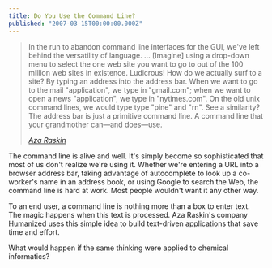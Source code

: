 ```yaml
---
title: Do You Use the Command Line?
published: "2007-03-15T00:00:00.000Z"
---
```


> In the run to abandon command line interfaces for the GUI, we've left behind the versatility of language.
> ...
> \[Imagine\] using a drop-down menu to select the one web site you want to go to out of the 100 million web sites in existence. Ludicrous! How do we actually surf to a site? By typing an address into the address bar. When we want to go to the mail "application", we type in "gmail.com"; when we want to open a news "application", we type in "nytimes.com". On the old unix command lines, we would type type "pine" and "rn". See a similarity? The address bar is just a primitive command line. A command line that your grandmother can—and does—use.
>
><cite>[Aza Raskin](http://www.humanized.com/weblog/2007/02/24/your_grandmothers_command_line_the_command_line_co/)</cite>

The command line is alive and well. It's simply become so sophisticated that most of us don't realize we're using it. Whether we're entering a URL into a browser address bar, taking advantage of autocomplete to look up a co-worker's name in an address book, or using Google to search the Web, the command line is hard at work. Most people wouldn't want it any other way.

To an end user, a command line is nothing more than a box to enter text. The magic happens when this text is processed. Aza Raskin's company [Humanized](http://humanized.com) uses this simple idea to build text-driven applications that save time and effort. 

What would happen if the same thinking were applied to chemical informatics?